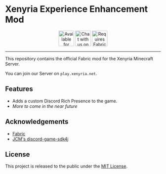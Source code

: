 # Xenyria Experience Enhancement Mod

<div align="center">

<img alt="Available for Fabric" height="50" src="https://cdn.jsdelivr.net/npm/@intergrav/devins-badges@3/assets/cozy/supported/fabric_vector.svg">
<a href="https://discord.gg/xenyria"><img alt="Chat with us on Discord" height="50" src="https://cdn.jsdelivr.net/npm/@intergrav/devins-badges@3/assets/cozy/social/discord-plural_vector.svg"></a>
<img alt="Requires Fabric API" height="50" src="https://cdn.jsdelivr.net/npm/@intergrav/devins-badges@3/assets/cozy/requires/fabric-api_vector.svg">

</div>

---

This repository contains the official Fabric mod for the Xenyria Minecraft Server.

You can join our Server on `play.xenyria.net`.

## Features

- Adds a custom Discord Rich Presence to the game.
- *More to come in the near future*

## Acknowledgements

- [Fabric](https://fabricmc.net/)
- [JCM's discord-game-sdk4j](https://github.com/JnCrMx/discord-game-sdk4j)

## License

This project is released to the public under the [MIT License](LICENSE).